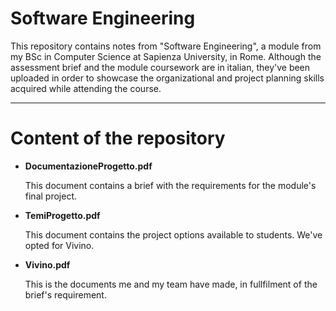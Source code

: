 # Software Engineering

This repository contains notes from "Software Engineering", a module from my BSc in Computer Science at Sapienza University, in Rome. Although the assessment brief and the module coursework are in italian, they've been uploaded in order to showcase the organizational and project planning skills acquired while attending the course.

---

# Content of the repository

- **DocumentazioneProgetto.pdf**

  This document contains a brief with the requirements for the module's final project.
  
- **TemiProgetto.pdf**
  
  This document contains the project options available to students. We've opted for Vivino.
  
- **Vivino.pdf**
  
  This is the documents me and my team have made, in fullfilment of the brief's requirement.

  
